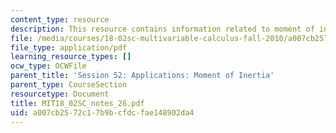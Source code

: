 ```yaml
---
content_type: resource
description: This resource contains information related to moment of inertia.
file: /media/courses/18-02sc-multivariable-calculus-fall-2010/a007cb2572c17b9bcfdcfae148902da4_MIT18_02SC_notes_26.pdf
file_type: application/pdf
learning_resource_types: []
ocw_type: OCWFile
parent_title: 'Session 52: Applications: Moment of Inertia'
parent_type: CourseSection
resourcetype: Document
title: MIT18_02SC_notes_26.pdf
uid: a007cb25-72c1-7b9b-cfdc-fae148902da4
---
```

